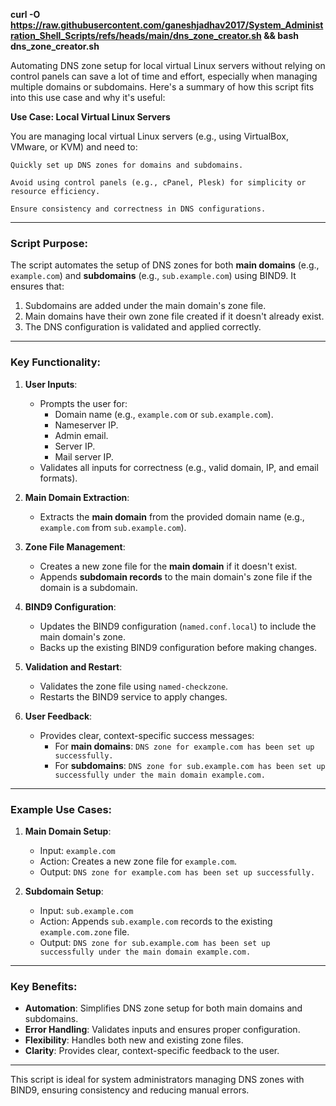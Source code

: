 
**curl -O https://raw.githubusercontent.com/ganeshjadhav2017/System_Administration_Shell_Scripts/refs/heads/main/dns_zone_creator.sh && bash dns_zone_creator.sh**


Automating DNS zone setup for local virtual Linux servers without relying on control panels can save a lot of time and effort, especially when managing multiple domains or subdomains. Here's a summary of how this script fits into this use case and why it's useful:

**Use Case: Local Virtual Linux Servers**

You are managing local virtual Linux servers (e.g., using VirtualBox, VMware, or KVM) and need to:

    Quickly set up DNS zones for domains and subdomains.

    Avoid using control panels (e.g., cPanel, Plesk) for simplicity or resource efficiency.

    Ensure consistency and correctness in DNS configurations.
---

### **Script Purpose:**
The script automates the setup of DNS zones for both **main domains** (e.g., `example.com`) and **subdomains** (e.g., `sub.example.com`) using BIND9. It ensures that:
1. Subdomains are added under the main domain's zone file.
2. Main domains have their own zone file created if it doesn't already exist.
3. The DNS configuration is validated and applied correctly.

---

### **Key Functionality:**
1. **User Inputs**:
   - Prompts the user for:
     - Domain name (e.g., `example.com` or `sub.example.com`).
     - Nameserver IP.
     - Admin email.
     - Server IP.
     - Mail server IP.
   - Validates all inputs for correctness (e.g., valid domain, IP, and email formats).

2. **Main Domain Extraction**:
   - Extracts the **main domain** from the provided domain name (e.g., `example.com` from `sub.example.com`).

3. **Zone File Management**:
   - Creates a new zone file for the **main domain** if it doesn't exist.
   - Appends **subdomain records** to the main domain's zone file if the domain is a subdomain.

4. **BIND9 Configuration**:
   - Updates the BIND9 configuration (`named.conf.local`) to include the main domain's zone.
   - Backs up the existing BIND9 configuration before making changes.

5. **Validation and Restart**:
   - Validates the zone file using `named-checkzone`.
   - Restarts the BIND9 service to apply changes.

6. **User Feedback**:
   - Provides clear, context-specific success messages:
     - For **main domains**: `DNS zone for example.com has been set up successfully.`
     - For **subdomains**: `DNS zone for sub.example.com has been set up successfully under the main domain example.com.`

---

### **Example Use Cases:**
1. **Main Domain Setup**:
   - Input: `example.com`
   - Action: Creates a new zone file for `example.com`.
   - Output: `DNS zone for example.com has been set up successfully.`

2. **Subdomain Setup**:
   - Input: `sub.example.com`
   - Action: Appends `sub.example.com` records to the existing `example.com.zone` file.
   - Output: `DNS zone for sub.example.com has been set up successfully under the main domain example.com.`

---

### **Key Benefits:**
- **Automation**: Simplifies DNS zone setup for both main domains and subdomains.
- **Error Handling**: Validates inputs and ensures proper configuration.
- **Flexibility**: Handles both new and existing zone files.
- **Clarity**: Provides clear, context-specific feedback to the user.

---

This script is ideal for system administrators managing DNS zones with BIND9, ensuring consistency and reducing manual errors.
